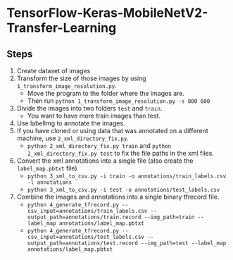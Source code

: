 # TensorFlow-Keras-MobileNetV2-Transfer-Learning

## Steps
1. Create dataset of images
2. Transform the size of those images by using `1_transform_image_resolution.py`.
    - Move the program to the folder where the images are. 
    - Then run `python 1_transform_image_resolution.py -s 800 600`
3. Divide the images into two folders `test` and `train`.
    - You want to have more train images than test.
4. Use labelImg to annotate the images.
5. If you have cloned or using data that was annotated on a different machine, use `2_xml_directory_fix.py`.
    - `python 2_xml_directory_fix.py train` and `python 2_xml_directory_fix.py test` to fix the file paths in the xml files.
6. Convert the xml annotations into a single file (also create the `label_map.pbtxt` file)
    - `python 3_xml_to_csv.py -i train -o annotations/train_labels.csv -l annotations`
    - `python 3_xml_to_csv.py -i test -o annotations/test_labels.csv`
7. Combine the images and annotations into a single binary tfrecord file.
    - `python 4_generate_tfrecord.py --csv_input=annotations/train_labels.csv --output_path=annotations/train.record --img_path=train --label_map annotations/label_map.pbtxt`
    - `python 4_generate_tfrecord.py --csv_input=annotations/test_labels.csv --output_path=annotations/test.record --img_path=test --label_map annotations/label_map.pbtxt`
